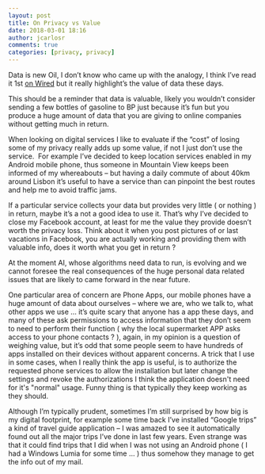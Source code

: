 ```yaml
---
layout: post
title: On Privacy vs Value
date: 2018-03-01 18:16
author: jcarlosr
comments: true
categories: [privacy, privacy]
---
```

<span style="font-weight: 400;">Data is new Oil, I don’t know who came up with the analogy, I think I’ve read it 1st <a href="https://www.wired.com/insights/2014/07/data-new-oil-digital-economy/">on Wired</a> </span><span style="font-weight: 400;">but it really highlight’s the value of data these days.</span>

<span style="font-weight: 400;">This should be a reminder that data is valuable, likely you wouldn’t consider sending a few bottles of gasoline to BP just because it’s fun but you produce a huge amount of data that you are giving to online companies without getting much in return. </span>

<span style="font-weight: 400;">When looking on digital services I like to evaluate if the “cost” of losing some of my privacy really adds up some value, if not I just don’t use the service.  For example I’ve decided to keep location services enabled in my Android mobile phone, thus someone in Mountain View keeps been informed of my whereabouts – but having a daily commute of about 40km around Lisbon it’s useful to have a service than can pinpoint the best routes and help me to avoid traffic jams.</span>

<span style="font-weight: 400;">If a particular service collects your data but provides very little ( or nothing ) in return, maybe it’s a not a good idea to use it. That’s why I’ve decided to close my Facebook account, at least for me the value they provide doesn’t worth the privacy loss. Think about it when you post pictures of or last vacations in Facebook, you are actually working and providing them with valuable info, does it worth what you get in return ?</span>

<span style="font-weight: 400;">At the moment AI, whose algorithms need data to run, is evolving and we cannot foresee the real consequences of the huge personal data related issues that are likely to came forward in the near future.</span>

<span style="font-weight: 400;">One particular area of concern are Phone Apps, our mobile phones have a huge amount of data about ourselves – where we are, who we talk to, what other apps we use … it’s quite scary that anyone has a app these days, and many of these ask permissions to access information that they don’t seem to need to perform their function ( why the local supermarket APP asks access to your phone contacts ? ), again, in my opinion is a question of weighing value, but it’s odd that some people seem to have hundreds of apps installed on their devices without apparent concerns. A trick that I use in some cases, when I really think the app is useful, is to authorize the requested phone services to allow the installation but later change the settings and revoke the authorizations I think the application doesn't need for it's "normal" usage. Funny thing is that typically they keep working as they should.</span>

<span style="font-weight: 400;">Although I’m typically prudent, sometimes I’m still surprised by how big is my digital footprint, for example some time back I’ve installed “Google trips” a kind of travel guide application – I was amazed to see it automatically found out all the major trips I’ve done in last few years. Even strange was that it could find trips that I did when I was not using an Android phone ( I had a Windows Lumia for some time … ) thus somehow they manage to get the info out of my mail.</span>
